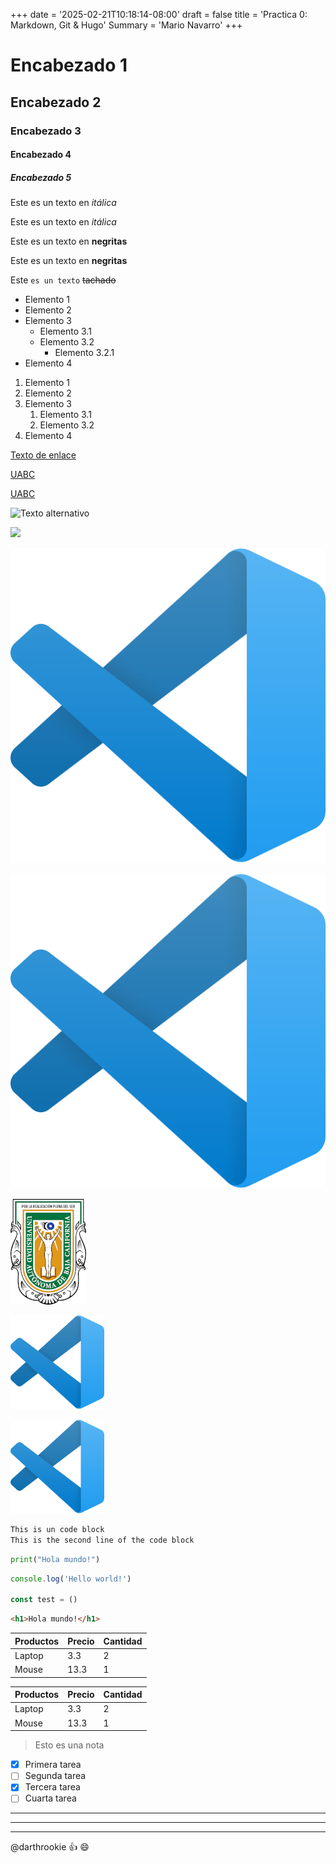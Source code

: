 +++
date = '2025-02-21T10:18:14-08:00'
draft = false
title = 'Practica 0: Markdown, Git & Hugo'
Summary = 'Mario Navarro'
+++

<!-- Esto es un comentario -->

# Encabezado 1

## Encabezado 2

### Encabezado 3

#### Encabezado 4

##### Encabezado 5

<!-- Itálicas -->
Este es un texto en *itálica*

Este es un texto en _itálica_

<!-- Negritas -->
Este es un texto en **negritas**

Este es un texto en __negritas__

<!-- Tachado -->
Este `es un texto` ~~tachado~~

<!-- UL -->
* Elemento 1
* Elemento 2
* Elemento 3
  * Elemento 3.1
  * Elemento 3.2
    * Elemento 3.2.1
* Elemento 4

<!-- OL -->
1. Elemento 1
1. Elemento 2
1. Elemento 3
   1. Elemento 3.1
   1. Elemento 3.2
1. Elemento 4

<!-- Enlaces -->
[Texto de enlace](http://www.google.com "Texto del tooltip")

[UABC](http://www.uabc.mx)

[UABC](http://www.uabc.mx "Sitio Universitario")

<!-- Imágenes -->
![Texto alternativo](https://external-content.duckduckgo.com/iu/?u=http%3A%2F%2Fstatic1.squarespace.com%2Fstatic%2F5ebcca7f7f65d31a43edfef6%2F5ebcd958df01df114d669a34%2F5f03dd0184f202595f2ad77a%2F1622451908205%2Fgeneric_brands_web_700x650.jpg%3Fformat%3D1500w&f=1&nofb=1&ipt=d524d8e414f48948be0877194d46f534da4e88df62b1ad080c17f8e040b717ce&ipo=images)

![](https://external-content.duckduckgo.com/iu/?u=http%3A%2F%2Fstatic1.squarespace.com%2Fstatic%2F5ebcca7f7f65d31a43edfef6%2F5ebcd958df01df114d669a34%2F5f03dd0184f202595f2ad77a%2F1622451908205%2Fgeneric_brands_web_700x650.jpg%3Fformat%3D1500w&f=1&nofb=1&ipt=d524d8e414f48948be0877194d46f534da4e88df62b1ad080c17f8e040b717ce&ipo=images)

![Logo Vscode](./images/vscode.png)

![Logo Vscode](./images/vscode.png "Tooltip de la imágen")

[![Escudo de UABC](./images/uabc.png)](http://www.uabc.mx "Sitio Universitario")

<img src="./images/vscode.png" alt="vscode image" width="150" height="auto">

[<img src="./images/vscode.png" alt="vscode image" width="150" height="auto">](http://www.vscode.com)

<!-- Bloques de código -->
```txt
This is un code block
This is the second line of the code block
```

```python
print("Hola mundo!")
```

```javascript
console.log('Hello world!')

const test = ()
```

```html
<h1>Hola mundo!</h1>
```

<!-- Tablas -->
| Productos | Precio | Cantidad |
| - | - | - |
| Laptop | 3.3 | 2 |
| Mouse | 13.3 | 1 |

| Productos | Precio | Cantidad |
| --------- | ------ | -------- |
| Laptop    | 3.3    | 2        |
| Mouse     | 13.3   | 1        |

<!-- Notas -->
> Esto es una nota

<!-- Tareas -->
* [x] Primera tarea
* [ ] Segunda tarea
* [x] Tercera tarea
* [ ] Cuarta tarea

<!-- Divisores horizontales -->
***

---

___

<!-- Menciones -->
@darthrookie :+1: :smile:
